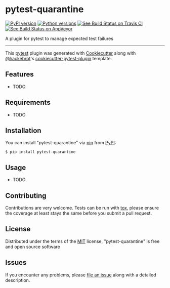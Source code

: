 # pytest-quarantine

[![PyPI version](https://img.shields.io/pypi/v/pytest-quarantine.svg)](https://pypi.org/project/pytest-quarantine)
[![Python versions](https://img.shields.io/pypi/pyversions/pytest-quarantine.svg)](https://pypi.org/project/pytest-quarantine)
[![See Build Status on Travis CI](https://travis-ci.org/bhrutledge/pytest-quarantine.svg?branch=master)](https://travis-ci.org/bhrutledge/pytest-quarantine)
[![See Build Status on AppVeyor](https://ci.appveyor.com/api/projects/status/github/bhrutledge/pytest-quarantine?branch=master)](https://ci.appveyor.com/project/bhrutledge/pytest-quarantine/branch/master)

A plugin for pytest to manage expected test failures

-----

This [pytest](https://github.com/pytest-dev/pytest) plugin was generated with [Cookiecutter](https://github.com/audreyr/cookiecutter) along with [@hackebrot](https://github.com/hackebrot)'s [cookiecutter-pytest-plugin](https://github.com/pytest-dev/cookiecutter-pytest-plugin) template.

## Features

- TODO

## Requirements

- TODO

## Installation

You can install "pytest-quarantine" via [pip](https://pypi.org/project/pip/) from [PyPI](https://pypi.org/project):

```
$ pip install pytest-quarantine
```

## Usage

- TODO

## Contributing

Contributions are very welcome. Tests can be run with [tox](https://tox.readthedocs.io/en/latest/), please ensure the coverage at least stays the same before you submit a pull request.

## License

Distributed under the terms of the [MIT](http://opensource.org/licenses/MIT) license, "pytest-quarantine" is free and open source software

## Issues

If you encounter any problems, please [file an issue](https://github.com/bhrutledge/pytest-quarantine/issues) along with a detailed description.
